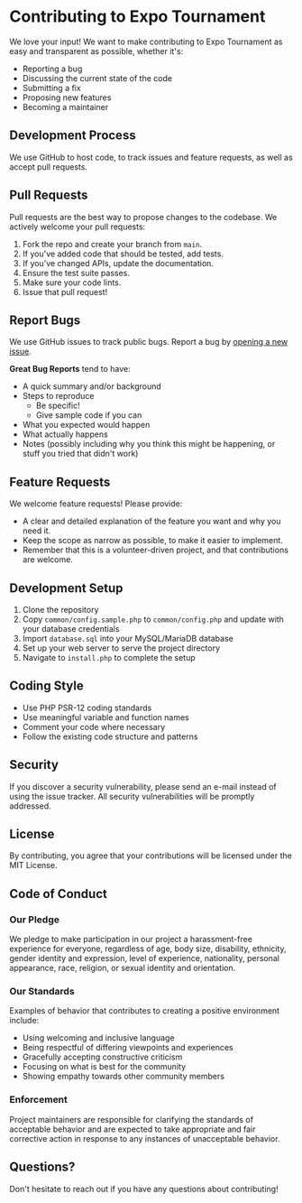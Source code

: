 # Contributing to Expo Tournament

We love your input! We want to make contributing to Expo Tournament as easy and transparent as possible, whether it's:

- Reporting a bug
- Discussing the current state of the code
- Submitting a fix
- Proposing new features
- Becoming a maintainer

## Development Process

We use GitHub to host code, to track issues and feature requests, as well as accept pull requests.

## Pull Requests

Pull requests are the best way to propose changes to the codebase. We actively welcome your pull requests:

1. Fork the repo and create your branch from `main`.
2. If you've added code that should be tested, add tests.
3. If you've changed APIs, update the documentation.
4. Ensure the test suite passes.
5. Make sure your code lints.
6. Issue that pull request!

## Report Bugs

We use GitHub issues to track public bugs. Report a bug by [opening a new issue](https://github.com/your-username/expo-tournament/issues).

**Great Bug Reports** tend to have:

- A quick summary and/or background
- Steps to reproduce
  - Be specific!
  - Give sample code if you can
- What you expected would happen
- What actually happens
- Notes (possibly including why you think this might be happening, or stuff you tried that didn't work)

## Feature Requests

We welcome feature requests! Please provide:

- A clear and detailed explanation of the feature you want and why you need it.
- Keep the scope as narrow as possible, to make it easier to implement.
- Remember that this is a volunteer-driven project, and that contributions are welcome.

## Development Setup

1. Clone the repository
2. Copy `common/config.sample.php` to `common/config.php` and update with your database credentials
3. Import `database.sql` into your MySQL/MariaDB database
4. Set up your web server to serve the project directory
5. Navigate to `install.php` to complete the setup

## Coding Style

* Use PHP PSR-12 coding standards
* Use meaningful variable and function names
* Comment your code where necessary
* Follow the existing code structure and patterns

## Security

If you discover a security vulnerability, please send an e-mail instead of using the issue tracker. All security vulnerabilities will be promptly addressed.

## License

By contributing, you agree that your contributions will be licensed under the MIT License.

## Code of Conduct

### Our Pledge

We pledge to make participation in our project a harassment-free experience for everyone, regardless of age, body size, disability, ethnicity, gender identity and expression, level of experience, nationality, personal appearance, race, religion, or sexual identity and orientation.

### Our Standards

Examples of behavior that contributes to creating a positive environment include:

* Using welcoming and inclusive language
* Being respectful of differing viewpoints and experiences
* Gracefully accepting constructive criticism
* Focusing on what is best for the community
* Showing empathy towards other community members

### Enforcement

Project maintainers are responsible for clarifying the standards of acceptable behavior and are expected to take appropriate and fair corrective action in response to any instances of unacceptable behavior.

## Questions?

Don't hesitate to reach out if you have any questions about contributing!
